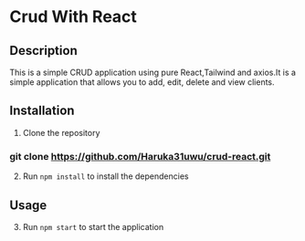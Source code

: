 # Crud With React 
## Description
This is a simple CRUD application using pure React,Tailwind and axios.It is a simple application that allows you to add, edit, delete and view clients.
## Installation
1. Clone the repository
### git clone https://github.com/Haruka31uwu/crud-react.git
2. Run `npm install` to install the dependencies
## Usage
3. Run `npm start` to start the application
